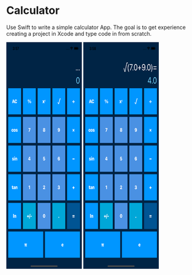 # Calculator
Use Swift to write a simple calculator App. The goal is to get experience creating a project in Xcode and type code in from scratch.

<img src="./test0.png" width="200" height="600">
<img src="./test1.png" width="200" height="600">

